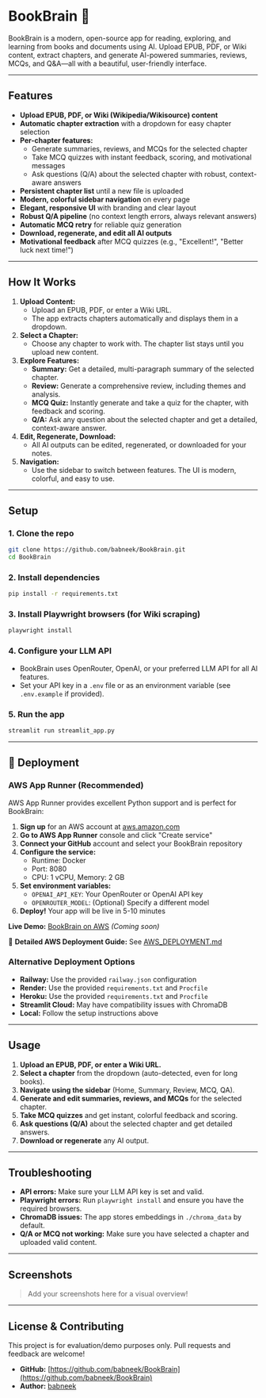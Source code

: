 # BookBrain 📘

BookBrain is a modern, open-source app for reading, exploring, and learning from books and documents using AI. Upload EPUB, PDF, or Wiki content, extract chapters, and generate AI-powered summaries, reviews, MCQs, and Q&A—all with a beautiful, user-friendly interface.

---

## Features

- **Upload EPUB, PDF, or Wiki (Wikipedia/Wikisource) content**
- **Automatic chapter extraction** with a dropdown for easy chapter selection
- **Per-chapter features:**
  - Generate summaries, reviews, and MCQs for the selected chapter
  - Take MCQ quizzes with instant feedback, scoring, and motivational messages
  - Ask questions (Q/A) about the selected chapter with robust, context-aware answers
- **Persistent chapter list** until a new file is uploaded
- **Modern, colorful sidebar navigation** on every page
- **Elegant, responsive UI** with branding and clear layout
- **Robust Q/A pipeline** (no context length errors, always relevant answers)
- **Automatic MCQ retry** for reliable quiz generation
- **Download, regenerate, and edit all AI outputs**
- **Motivational feedback** after MCQ quizzes (e.g., "Excellent!", "Better luck next time!")

---

## How It Works

1. **Upload Content:**
   - Upload an EPUB, PDF, or enter a Wiki URL.
   - The app extracts chapters automatically and displays them in a dropdown.
2. **Select a Chapter:**
   - Choose any chapter to work with. The chapter list stays until you upload new content.
3. **Explore Features:**
   - **Summary:** Get a detailed, multi-paragraph summary of the selected chapter.
   - **Review:** Generate a comprehensive review, including themes and analysis.
   - **MCQ Quiz:** Instantly generate and take a quiz for the chapter, with feedback and scoring.
   - **Q/A:** Ask any question about the selected chapter and get a detailed, context-aware answer.
4. **Edit, Regenerate, Download:**
   - All AI outputs can be edited, regenerated, or downloaded for your notes.
5. **Navigation:**
   - Use the sidebar to switch between features. The UI is modern, colorful, and easy to use.

---

## Setup

### 1. Clone the repo
```bash
git clone https://github.com/babneek/BookBrain.git
cd BookBrain
```

### 2. Install dependencies
```bash
pip install -r requirements.txt
```

### 3. Install Playwright browsers (for Wiki scraping)
```bash
playwright install
```

### 4. Configure your LLM API
- BookBrain uses OpenRouter, OpenAI, or your preferred LLM API for all AI features.
- Set your API key in a `.env` file or as an environment variable (see `.env.example` if provided).

### 5. Run the app
```bash
streamlit run streamlit_app.py
```

---

## 🚀 Deployment

### AWS App Runner (Recommended)

AWS App Runner provides excellent Python support and is perfect for BookBrain:

1. **Sign up** for an AWS account at [aws.amazon.com](https://aws.amazon.com)
2. **Go to AWS App Runner** console and click "Create service"
3. **Connect your GitHub** account and select your BookBrain repository
4. **Configure the service:**
   - Runtime: Docker
   - Port: 8080
   - CPU: 1 vCPU, Memory: 2 GB
5. **Set environment variables:**
   - `OPENAI_API_KEY`: Your OpenRouter or OpenAI API key
   - `OPENROUTER_MODEL`: (Optional) Specify a different model
6. **Deploy!** Your app will be live in 5-10 minutes

**Live Demo:** [BookBrain on AWS](https://bookbrain-app.awsapprunner.com) *(Coming soon)*

📖 **Detailed AWS Deployment Guide:** See [AWS_DEPLOYMENT.md](AWS_DEPLOYMENT.md)

### Alternative Deployment Options

- **Railway:** Use the provided `railway.json` configuration
- **Render:** Use the provided `requirements.txt` and `Procfile`
- **Heroku:** Use the provided `requirements.txt` and `Procfile`
- **Streamlit Cloud:** May have compatibility issues with ChromaDB
- **Local:** Follow the setup instructions above

---

## Usage

1. **Upload an EPUB, PDF, or enter a Wiki URL.**
2. **Select a chapter** from the dropdown (auto-detected, even for long books).
3. **Navigate using the sidebar** (Home, Summary, Review, MCQ, QA).
4. **Generate and edit summaries, reviews, and MCQs** for the selected chapter.
5. **Take MCQ quizzes** and get instant, colorful feedback and scoring.
6. **Ask questions (Q/A)** about the selected chapter and get detailed answers.
7. **Download or regenerate** any AI output.

---

## Troubleshooting

- **API errors:** Make sure your LLM API key is set and valid.
- **Playwright errors:** Run `playwright install` and ensure you have the required browsers.
- **ChromaDB issues:** The app stores embeddings in `./chroma_data` by default.
- **Q/A or MCQ not working:** Make sure you have selected a chapter and uploaded valid content.

---

## Screenshots

> Add your screenshots here for a visual overview!

---

## License & Contributing

This project is for evaluation/demo purposes only. Pull requests and feedback are welcome!

- **GitHub:** [https://github.com/babneek/BookBrain](https://github.com/babneek/BookBrain)
- **Author:** [babneek](https://github.com/babneek) 